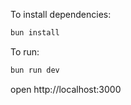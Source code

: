 To install dependencies:
```sh
bun install
```

To run:
```sh
bun run dev
```

open http://localhost:3000


